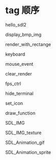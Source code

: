 # tag 顺序

hello_sdl2

display_bmp_img

render_with_rectange

keyboard

mouse_event

clear_render

fps_ctrl

hide_terminal

set_icon

draw_function

SDL_IMG

SDL_IMG_texture

SDL_Animation_gif

SDL_Animation_sprite
